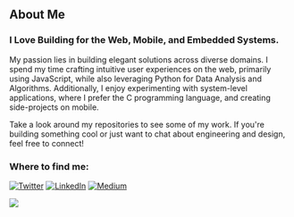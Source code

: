 ## About Me

### I Love Building for the Web, Mobile, and Embedded Systems.

My passion lies in building elegant solutions across diverse domains. I spend my time crafting intuitive user experiences on the web, primarily using JavaScript, while also leveraging Python for Data Analysis and Algorithms. Additionally, I enjoy experimenting with system-level applications, where I prefer the C programming language, and creating side-projects on mobile.

Take a look around my repositories to see some of my work. If you're building something cool or just want to chat about engineering and design, feel free to connect!

<h3>Where to find me:</h3>
<p>
  <a href="https://twitter.com/timtjoe" target="_blank"><img alt="Twitter" src="https://img.shields.io/badge/twitter-%231DA1F2.svg?&style=for-the-badge&logo=twitter&logoColor=white" /></a>  <a href="https://www.linkedin.com/in/timtjoe" target="_blank"><img alt="LinkedIn" src="https://img.shields.io/badge/linkedin-%230077B5.svg?&style=for-the-badge&logo=linkedin&logoColor=white" /></a>  <a href="https://medium.com/@theme" target="_blank"><img alt="Medium" src="https://img.shields.io/badge/medium-%2312100E.svg?&style=for-the-badge&logo=medium&logoColor=white" /></a>

</p>

![](https://komarev.com/ghpvc/?username=timtjoe)











